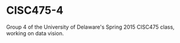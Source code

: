 # CISC475-4
Group 4 of the University of Delaware's Spring 2015 CISC475 class, working on data vision.
